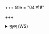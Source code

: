 +++
title = "04 सं ते"

+++
<details><summary>मूलम् (WS)</summary>

सं ते शीर्ष्णः कपालानि हृदयस्य च यो विदुः ।  
उद्यन् सूर्य अदित्यो अङ्गद्योतमनीनशत् ॥ ५ ॥
</details>